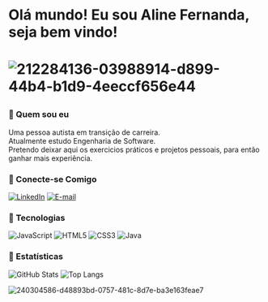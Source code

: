 <h1>

**Olá mundo! Eu sou Aline Fernanda, seja bem vindo!**
<h1>

![212284136-03988914-d899-44b4-b1d9-4eeccf656e44](https://github.com/AlineFernandaDev/AlineFernandaDev/assets/127868361/db68d590-9d4b-48f6-b999-7b40d2fa7e9f)

  
### :dart: Quem sou eu

Uma pessoa autista em transição de carreira.    
Atualmente estudo Engenharia de Software.   
Pretendo deixar aqui os exercicios práticos e projetos pessoais, para então ganhar mais experiência.

### :calling: Conecte-se Comigo
[![LinkedIn](https://img.shields.io/badge/LinkedIn-0077B5?style=for-the-badge&logo=linkedin&logoColor=white)](https://www.linkedin.com/in/aline-fernanda-141251260/) [![E-mail](https://img.shields.io/badge/-Email-000?style=for-the-badge&logo=microsoft-outlook&logoColor=007BFF)](mailto:alinefds.vieira@gmail.com)

### :floppy_disk: Tecnologias
![JavaScript](https://img.shields.io/badge/JavaScript-F7DF1E?style=for-the-badge&logo=javascript&logoColor=black)
![HTML5](https://img.shields.io/badge/HTML5-E34F26?style=for-the-badge&logo=html5&logoColor=white)
![CSS3](https://img.shields.io/badge/CSS3-1572B6?style=for-the-badge&logo=css3&logoColor=white)
![Java](https://img.shields.io/badge/Java-000?style=for-the-badge&logo=java)  

### :rocket: Estatísticas
![GitHub Stats](https://github-readme-stats.vercel.app/api?username=AlineFernandaDev&theme=transparent&bg_color=000&border_color=30A3DC&show_icons=true&icon_color=30A3DC&title_color=E94D5F&text_color=FFF) ![Top Langs](https://github-readme-stats-git-masterrstaa-rickstaa.vercel.app/api/top-langs/?username=AlineFernandaDev&bg_color=000&border_color=30A3DC&title_color=E94D5F&text_color=FFF)



![240304586-d48893bd-0757-481c-8d7e-ba3e163feae7](https://github.com/AlineFernandaDev/AlineFernandaDev/assets/127868361/2002d2be-6bc1-49c2-81e6-1e61b53734ba)




